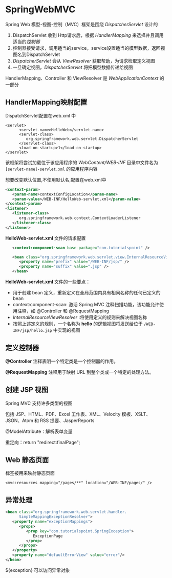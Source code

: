 # SpringWebMVC

Spring Web 模型-视图-控制（MVC）框架是围绕 *DispatcherServlet* 设计的

1. DispatchServlet 收到 Http请求后，根据 *HandlerMapping* 来选择并且调用适当的*控制器*
2. 控制器接受请求，调用适当的service，service设置适当的模型数据，返回视图名到DispatchServlet
3. *DispatcherServlet* 会从 *ViewResolver* 获取帮助，为请求检取定义视图
4. 一旦确定视图，*DispatcherServlet* 将把模型数据传递给视图

HandlerMapping、Controller 和 ViewResolver 是 *WebApplicationContext* 的一部分

## HandlerMapping映射配置

DispatchServlet配置在web.xml 中

```
<servlet>
      <servlet-name>HelloWeb</servlet-name>
      <servlet-class>
         org.springframework.web.servlet.DispatcherServlet
      </servlet-class>
      <load-on-startup>1</load-on-startup>
</servlet>
```

该框架将尝试加载位于该应用程序的 *WebContent/WEB-INF* 目录中文件名为 `[servlet-name]-servlet.xml` 的应用程序内容

想要改变默认位置,不使用默认名,配置在web.xml中

```xml
<context-param>
   <param-name>contextConfigLocation</param-name>
   <param-value>/WEB-INF/HelloWeb-servlet.xml</param-value>
</context-param>
<listener>
   <listener-class>
      org.springframework.web.context.ContextLoaderListener
   </listener-class>
</listener>
```

**HelloWeb-servlet.xml** 文件的请求配置

```xml
   <context:component-scan base-package="com.tutorialspoint" />

   <bean class="org.springframework.web.servlet.view.InternalResourceViewResolver">
      <property name="prefix" value="/WEB-INF/jsp/" />
      <property name="suffix" value=".jsp" />
   </bean>
```

 **HelloWeb-servlet.xml** 文件的一些要点：

* 用于创建 bean 定义，重新定义在全局范围内具有相同名称的任何已定义的 bean
* context:component-scan: 激活 Spring MVC 注释扫描功能，该功能允许使用注释，如 @Controller 和 @RequestMapping
* *InternalResourceViewResolver* :将使用定义的规则来解决视图名称
* 按照上述定义的规则，一个名称为 **hello** 的逻辑视图将发送给位于 `/WEB-INF/jsp/hello.jsp` 中实现的视图

## 定义控制器

**@Controller** 注释表明一个特定类是一个控制器的作用。

**@RequestMapping** 注释用于映射 URL 到整个类或一个特定的处理方法。

## 创建 JSP 视图

Spring MVC 支持许多类型的视图

包括 JSP、HTML、PDF、Excel 工作表、XML、Velocity 模板、XSLT、JSON、Atom 和 RSS 提要、JasperReports 



@ModelAttribute：解析表单变量

重定向：return "redirect:finalPage";

## Web 静态页面

 标签被用来映射静态页面

 `<mvc:resources mapping="/pages/**" location="/WEB-INF/pages/" />`

## 异常处理

```xml
<bean class="org.springframework.web.servlet.handler.
      SimpleMappingExceptionResolver">
   <property name="exceptionMappings">
      <props>
         <prop key="com.tutorialspoint.SpringException">
            ExceptionPage
         </prop>
      </props>
   </property>
   <property name="defaultErrorView" value="error"/>
</bean>

```

${exception}  可以访问异常对象